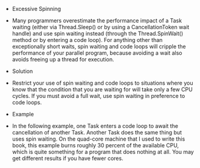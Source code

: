 - Excessive Spinning

- Many programmers overestimate the performance impact of a Task waiting (either via Thread.Sleep() or
by using a CancellationToken wait handle) and use spin waiting instead (through the Thread.SpinWait()
method or by entering a code loop).
For anything other than exceptionally short waits, spin waiting and code loops will cripple the
performance of your parallel program, because avoiding a wait also avoids freeing up a thread for
execution.

- Solution

- Restrict your use of spin waiting and code loops to situations where you know that the condition that
you are waiting for will take only a few CPU cycles. If you must avoid a full wait, use spin waiting in
preference to code loops.

- Example

- In the following example, one Task enters a code loop to await the cancellation of another Task. Another
Task does the same thing but uses spin waiting. On the quad-core machine that I used to write this book,
this example burns roughly 30 percent of the available CPU, which is quite something for a program that
does nothing at all. You may get different results if you have fewer cores.